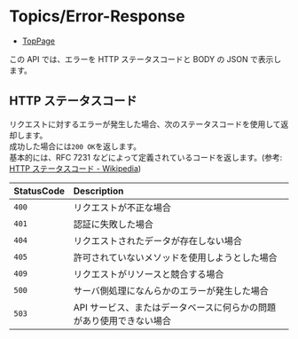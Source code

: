 # Topics/Error-Response

- [TopPage](/api-docs/)

この API では、エラーを HTTP ステータスコードと BODY の JSON で表示します。

## HTTP ステータスコード

リクエストに対するエラーが発生した場合、次のステータスコードを使用して返却します。  
成功した場合には`200 OK`を返します。  
基本的には、RFC 7231 などによって定義されているコードを返します。(参考: [HTTP ステータスコード - Wikipedia](https://ja.wikipedia.org/wiki/HTTP%E3%82%B9%E3%83%86%E3%83%BC%E3%82%BF%E3%82%B9%E3%82%B3%E3%83%BC%E3%83%89))

| StatusCode | Description                                                          |
| :--------- | :------------------------------------------------------------------- |
| `400`      | リクエストが不正な場合                                               |
| `401`      | 認証に失敗した場合                                                   |
| `404`      | リクエストされたデータが存在しない場合                               |
| `405`      | 許可されていないメソッドを使用しようとした場合                       |
| `409`      | リクエストがリソースと競合する場合                                   |
| `500`      | サーバ側処理になんらかのエラーが発生した場合                         |
| `503`      | API サービス、またはデータベースに何らかの問題があり使用できない場合 |

